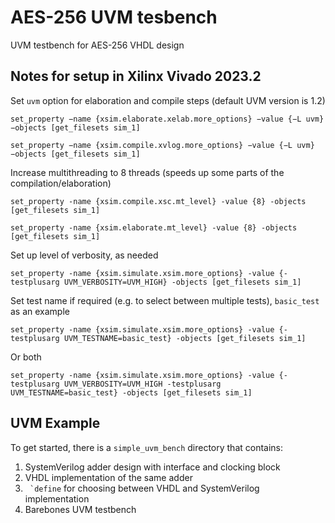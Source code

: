 # AES-256 UVM tesbench

UVM testbench for AES-256 VHDL design

## Notes for setup in Xilinx Vivado 2023.2

Set `uvm` option for elaboration and compile steps (default UVM version is 1.2)
``` 
set_property −name {xsim.elaborate.xelab.more_options} −value {−L uvm} −objects [get_filesets sim_1] 
```
```
set_property −name {xsim.compile.xvlog.more_options} −value {−L uvm} −objects [get_filesets sim_1]
```

Increase multithreading to 8 threads (speeds up some parts of the compilation/elaboration)
```
set_property -name {xsim.compile.xsc.mt_level} -value {8} -objects [get_filesets sim_1]
```
```
set_property -name {xsim.elaborate.mt_level} -value {8} -objects [get_filesets sim_1]
```

Set up level of verbosity, as needed
```
set_property -name {xsim.simulate.xsim.more_options} -value {-testplusarg UVM_VERBOSITY=UVM_HIGH} -objects [get_filesets sim_1]
```

Set test name if required (e.g. to select between multiple tests), `basic_test` as an example
```
set_property -name {xsim.simulate.xsim.more_options} -value {-testplusarg UVM_TESTNAME=basic_test} -objects [get_filesets sim_1]
```

Or both
```
set_property -name {xsim.simulate.xsim.more_options} -value {-testplusarg UVM_VERBOSITY=UVM_HIGH -testplusarg UVM_TESTNAME=basic_test} -objects [get_filesets sim_1]
```

## UVM Example
To get started, there is a `simple_uvm_bench` directory that contains:
1. SystemVerilog adder design with interface and clocking block
2. VHDL implementation of the same adder
3. ``` `define``` for choosing between VHDL and SystemVerilog implementation 
4. Barebones UVM testbench 
